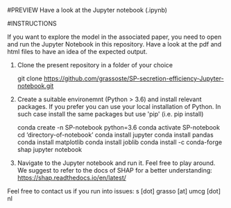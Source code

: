 #PREVIEW
Have a look at the Jupyter notebook (.ipynb)


#INSTRUCTIONS

If you want to explore the model in the associated paper, you need to open and run the Jupyter Notebook in this repository.
Have a look at the pdf and html files to have an idea of the expected output.



1. Clone the present repository in a folder of your choice 
	
    git clone https://github.com/grassoste/SP-secretion-efficiency-Jupyter-notebook.git



2. Create a suitable environemnt (Python > 3.6) and install relevant packages. 
   If you prefer you can use your local installation of Python. In such case install the same packages but use 'pip' (i.e. pip install)
	
    conda create -n SP-notebook python=3.6
    conda activate SP-notebook
    cd ‘directory-of-notebook’
    conda install jupyter
    conda install pandas
    conda install matplotlib
    conda install joblib
    conda install -c conda-forge shap
    jupyter notebook 


3. Navigate to the Jupyter notebook and run it. Feel free to play around.
   We suggest to refer to the docs of SHAP for a better understanding: https://shap.readthedocs.io/en/latest/



Feel free to contact us if you run into issues: s [dot] grasso [at] umcg [dot] nl
